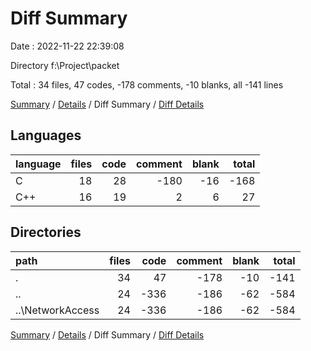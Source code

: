 # Diff Summary

Date : 2022-11-22 22:39:08

Directory f:\\Project\\packet

Total : 34 files,  47 codes, -178 comments, -10 blanks, all -141 lines

[Summary](results.md) / [Details](details.md) / Diff Summary / [Diff Details](diff-details.md)

## Languages
| language | files | code | comment | blank | total |
| :--- | ---: | ---: | ---: | ---: | ---: |
| C | 18 | 28 | -180 | -16 | -168 |
| C++ | 16 | 19 | 2 | 6 | 27 |

## Directories
| path | files | code | comment | blank | total |
| :--- | ---: | ---: | ---: | ---: | ---: |
| . | 34 | 47 | -178 | -10 | -141 |
| .. | 24 | -336 | -186 | -62 | -584 |
| ..\\NetworkAccess | 24 | -336 | -186 | -62 | -584 |

[Summary](results.md) / [Details](details.md) / Diff Summary / [Diff Details](diff-details.md)